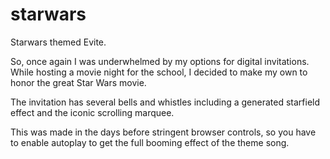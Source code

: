 # starwars
 Starwars themed Evite.
 
So, once again I was underwhelmed by my options for digital invitations.  While hosting a movie night for the school, I decided to make my own to honor the great Star Wars movie. 

The invitation has several bells and whistles including a generated starfield effect and the iconic scrolling marquee.

This was made in the days before stringent browser controls, so you have to enable autoplay to get the full booming effect of the theme song.
